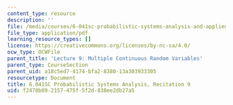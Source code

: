 ```yaml
---
content_type: resource
description: ''
file: /media/courses/6-041sc-probabilistic-systems-analysis-and-applied-probability-fall-2013/f2478b892157475f5f2d838ee2db27a5_MIT6_041SCF13_rec09.pdf
file_type: application/pdf
learning_resource_types: []
license: https://creativecommons.org/licenses/by-nc-sa/4.0/
ocw_type: OCWFile
parent_title: 'Lecture 9: Multiple Continuous Random Variables'
parent_type: CourseSection
parent_uid: a18c5ed7-4174-bfa2-8380-13a303933305
resourcetype: Document
title: 6.041SC Probabilistic Systems Analysis, Recitation 9
uid: f2478b89-2157-475f-5f2d-838ee2db27a5
---
```

